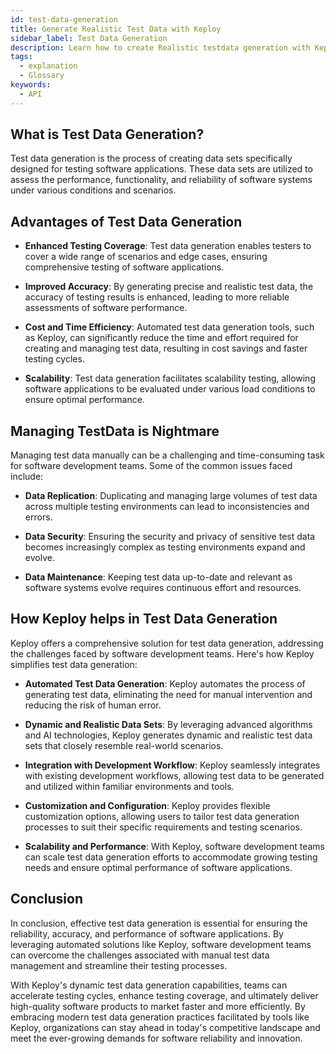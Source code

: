 ```yaml
---
id: test-data-generation
title: Generate Realistic Test Data with Keploy
sidebar_label: Test Data Generation
description: Learn how to create Realistic testdata generation with Keploy.
tags:
  - explanation
  - Glossary
keywords:
  - API
---
```



## What is Test Data Generation?

Test data generation is the process of creating data sets specifically designed for testing software applications. These data sets are utilized to assess the performance, functionality, and reliability of software systems under various conditions and scenarios. 

## Advantages of Test Data Generation

- **Enhanced Testing Coverage**: Test data generation enables testers to cover a wide range of scenarios and edge cases, ensuring comprehensive testing of software applications.

- **Improved Accuracy**: By generating precise and realistic test data, the accuracy of testing results is enhanced, leading to more reliable assessments of software performance.

- **Cost and Time Efficiency**: Automated test data generation tools, such as Keploy, can significantly reduce the time and effort required for creating and managing test data, resulting in cost savings and faster testing cycles.

- **Scalability**: Test data generation facilitates scalability testing, allowing software applications to be evaluated under various load conditions to ensure optimal performance.

## Managing TestData is Nightmare

Managing test data manually can be a challenging and time-consuming task for software development teams. Some of the common issues faced include:

- **Data Replication**: Duplicating and managing large volumes of test data across multiple testing environments can lead to inconsistencies and errors.

- **Data Security**: Ensuring the security and privacy of sensitive test data becomes increasingly complex as testing environments expand and evolve.

- **Data Maintenance**: Keeping test data up-to-date and relevant as software systems evolve requires continuous effort and resources.

## How Keploy helps in Test Data Generation

Keploy offers a comprehensive solution for test data generation, addressing the challenges faced by software development teams. Here's how Keploy simplifies test data generation:

- **Automated Test Data Generation**: Keploy automates the process of generating test data, eliminating the need for manual intervention and reducing the risk of human error.

- **Dynamic and Realistic Data Sets**: By leveraging advanced algorithms and AI technologies, Keploy generates dynamic and realistic test data sets that closely resemble real-world scenarios.

- **Integration with Development Workflow**: Keploy seamlessly integrates with existing development workflows, allowing test data to be generated and utilized within familiar environments and tools.

- **Customization and Configuration**: Keploy provides flexible customization options, allowing users to tailor test data generation processes to suit their specific requirements and testing scenarios.

- **Scalability and Performance**: With Keploy, software development teams can scale test data generation efforts to accommodate growing testing needs and ensure optimal performance of software applications.

## Conclusion

In conclusion, effective test data generation is essential for ensuring the reliability, accuracy, and performance of software applications. By leveraging automated solutions like Keploy, software development teams can overcome the challenges associated with manual test data management and streamline their testing processes.

With Keploy's dynamic test data generation capabilities, teams can accelerate testing cycles, enhance testing coverage, and ultimately deliver high-quality software products to market faster and more efficiently. By embracing modern test data generation practices facilitated by tools like Keploy, organizations can stay ahead in today's competitive landscape and meet the ever-growing demands for software reliability and innovation.